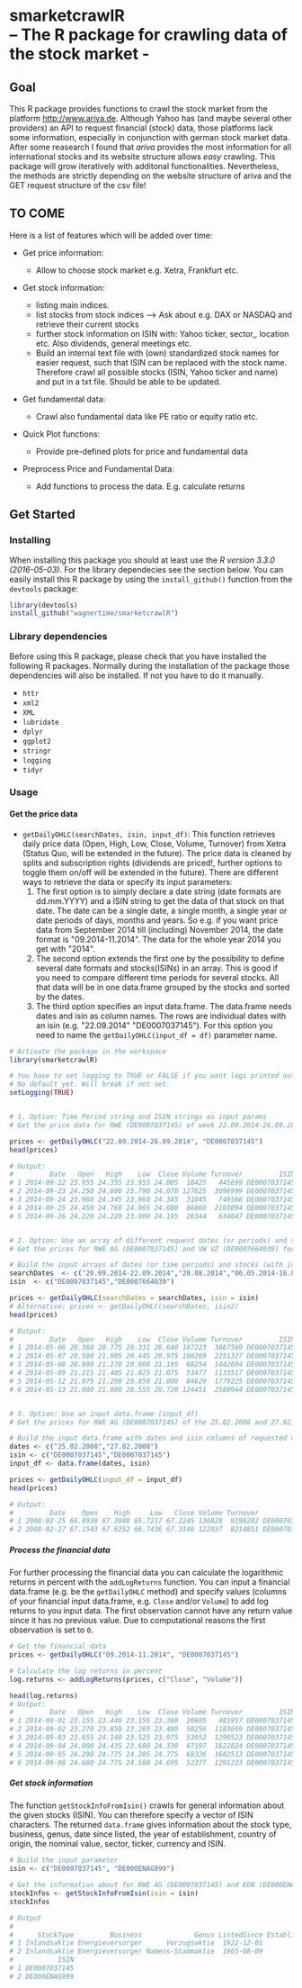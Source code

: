 # smarketcrawlR <br/> – The R package for crawling data of the stock market - 


## Goal

This R package provides functions to crawl the stock market from the platform http://www.ariva.de.
Although Yahoo has (and maybe several other providers) an API to request financial (stock) data, those platforms lack some information, especially in conjunction with german stock market data. After some reasearch I found that *ariva* provides the most information for all international stocks and its website structure allows *easy* crawling. This package will grow iteratively with additonal functionalities. Nevertheless, the methods are strictly depending on the website structure of ariva and the GET request structure of the csv file!

## TO COME

Here is a list of features which will be added over time:
- Get price information:
    - Allow to choose stock market e.g. Xetra, Frankfurt etc.

- Get stock information:
    - listing main indices.
    - list stocks from stock indices --> Ask about e.g. DAX or NASDAQ and retrieve their current stocks
    - further stock information on ISIN with: Yahoo ticker, sector,, location etc. Also dividends, general meetings etc.
    - Build an internal text file with (own) standardized stock names for easier request, such that ISIN can be replaced with the stock name. Therefore crawl all possible stocks (ISIN, Yahoo ticker and name) and put in a txt file. Should be able to be updated.
    
- Get fundamental data:
    - Crawl also fundamental data like PE ratio or equity ratio etc.

- Quick Plot functions:
    - Provide pre-defined plots for price and fundamental data

- Preprocess Price and Fundamental Data:
   - Add functions to process the data. E.g. calculate returns

## Get Started

### Installing

When installing this package you should at least use the *R version 3.3.0 (2016-05-03)*. For the library dependecies see the section below. You can easily install this R package by using the `install_github()` function from the `devtools` package:

```r
library(devtools)
install_github("wagnertimo/smarketcrawlR")
```
### Library dependencies

Before using this R package, please check that you have installed the following R packages. Normally during the installation of the package those dependencies will also be installed. If not you have to do it manually.

- `httr`
- `xml2`
- `XML`
- `lubridate`
- `dplyr`
- `ggplot2`
- `stringr`
- `logging`
- `tidyr`

### Usage

#### Get the price data



* `getDailyOHLC(searchDates, isin, input_df)`: This function retrieves daily price data (Open, High, Low, Close, Volume, Turnover) from Xetra (Status Quo, will be extended in the future). The price data is cleaned by splits and subscription rights (dividends are priced!, further options to toggle them on/off will be extended in the future). There are different ways to retrieve the data or specify its input parameters:
    1. The first option is to simply declare a date string (date formats are dd.mm.YYYY) and a ISIN string to get the data of that stock on that date. The date can be a single date, a single month, a single year or date periods of days, months and years. So e.g. if you want price data from September 2014 till (including) November 2014, the date format is "09.2014-11.2014". The data for the whole year 2014 you get with "2014".
    2. The second option extends the first one by the possibility to define several date formats and stocks(ISINs) in an array. This is good if you need to compare different time periods for several stocks. All that data will be in one data.frame grouped by the stocks and sorted by the dates.
    3. The third option specifies an input data.frame. The data.frame needs dates and isin as column names. The rows are individual dates with an isin (e.g. "22.09.2014" "DE0007037145"). For this option you need to name the `getDailyOHLC(ìnput_df = df)` parameter name.


```r
# Activate the package in the workspace
library(smarketcrawlR)

# You have to set logging to TRUE or FALSE if you want logs printed out and written in a file (Good for Debugging)
# No default yet. Will break if not set.
setLogging(TRUE)


# 1. Option: Time Period string and ISIN strings as input params
# Get the price data for RWE (DE0007037145) of week 22.09.2014-26.09.2014

prices <- getDailyOHLC("22.09.2014-26.09.2014", "DE0007037145")
head(prices)

# Output:
#         Date   Open   High    Low  Close Volume Turnover         ISIN
# 1 2014-09-22 23.955 24.355 23.955 24.005  18425   445699 DE0007037145
# 2 2014-09-23 24.250 24.600 23.790 24.070 127625  3096999 DE0007037145
# 3 2014-09-24 23.960 24.345 23.960 24.345  31045   749568 DE0007037145
# 4 2014-09-25 24.450 24.760 24.065 24.080  86060  2103094 DE0007037145
# 5 2014-09-26 24.220 24.220 23.900 24.195  26344   634047 DE0007037145


# 2. Option: Use an array of different request dates (or periods) and stocks
# Get the prices for RWE AG (DE0007037145) and VW VZ (DE0007664039) for different time periods or dates (see searchDates parameter above)

# Build the input arrays of dates (or time periods) and stocks (with isin)
searchDates  <- c("20.09.2014-22.09.2014","20.08.2014","06.05.2014-16.05.2014")
isin  <- c("DE0007037145","DE0007664039")

prices <- getDailyOHLC(searchDates = searchDates, isin = isin)
# Alternative: prices <- getDailyOHLC(searchDates, isin2)
head(prices)

# Output:
#         Date   Open   High    Low  Close Volume Turnover         ISIN
# 1 2014-05-06 20.360 20.775 20.331 20.640 187223  3867569 DE0007037145
# 2 2014-05-07 20.500 21.005 20.445 20.975 108269  2251327 DE0007037145
# 3 2014-05-08 20.990 21.270 20.900 21.195  68254  1442694 DE0007037145
# 4 2014-05-09 21.215 21.405 21.025 21.075  53477  1133517 DE0007037145
# 5 2014-05-12 21.075 21.290 20.850 21.000  84629  1779225 DE0007037145
# 6 2014-05-13 21.000 21.000 20.555 20.720 124451  2580944 DE0007037145


# 3. Option: Use an input data.frame (input_df) 
# Get the prices for RWE AG (DE0007037145) of the 25.02.2008 and 27.02.2008

# Build the input data.frame with dates and isin columns of requested dates and stocks
dates <- c("25.02.2008","27.02.2008")
isin <- c("DE0007037145","DE0007037145")
input_df <- data.frame(dates, isin)

prices <- getDailyOHLC(input_df = input_df)
head(prices)

# Output:
#         Date    Open    High     Low   Close Volume Turnover         ISIN
# 1 2008-02-25 66.8938 67.3948 65.7217 67.2245 136828  9198202 DE0007037145
# 2 2008-02-27 67.1543 67.6252 66.7436 67.3146 122037  8214851 DE0007037145

```

##### Process the financial data

For further processing the financial data you can calculate the logarithmic returns in percent with the `addLogReturns` function. You can input a financial data.frame (e.g. be the `getDailyOHLC` method) and specify values (columns of your financial input data.frame, e.g. `Close` and/or `Volume`) to add log returns to you input data. The first observation cannot have any return value since it has no previous value. Due to computational reasons the first observation is set to `0`.

```r
# Get the financial data
prices <- getDailyOHLC("09.2014-11.2014", "DE0007037145")

# Calculate the log returns in percent
log.returns <- addLogReturns(prices, c("Close", "Volume"))

head(log.returns)
# Output:
#         Date   Open   High    Low  Close Volume Turnover         ISIN Close_LogReturn Volume_LogReturn
# 1 2014-09-01 23.155 23.440 23.155 23.300  20685   481957 DE0007037145            0.00             0.00
# 2 2014-09-02 23.270 23.850 23.265 23.480  50256  1183669 DE0007037145            0.77            88.77
# 3 2014-09-03 23.655 24.140 23.525 23.975  53952  1290523 DE0007037145            2.09             7.10
# 4 2014-09-04 24.000 24.435 23.680 24.330  67197  1622824 DE0007037145            1.47            21.95
# 5 2014-09-05 24.290 24.775 24.285 24.775  68326  1682513 DE0007037145            1.81             1.67
# 6 2014-09-08 24.680 24.775 24.580 24.695  52377  1291223 DE0007037145           -0.32           -26.58
```


##### Get stock information

The function `getStockInfoFromIsin()` crawls for general information about the given stocks (ISIN). You can therefore specify a vector of ISIN characters. The returned `data.frame` gives information about the stock type, business, genus, date since listed, the year of establishment, country of origin, the nominal value, sector, ticker, currency and ISIN.

```r
# Build the input parameter
isin <- c("DE0007037145", "DE000ENAG999")

# Get the information about for RWE AG (DE0007037145) and EON (DE000ENAG999)
stockInfos <- getStockInfoFromIsin(isin = isin)
stockInfos

# Output
#
#      StockType         Business             Genus ListedSince Established     Country NominalValue    Sector Ticker Currency
# 1 Inlandsaktie Energieversorger      Vorzugsaktie  1922-12-01        1898 Deutschland         <NA> Versorger   RWE3      EUR
# 2 Inlandsaktie Energieversorger Namens-Stammaktie  1965-08-09        2000 Deutschland         1,00 Versorger   EOAN      EUR
#           ISIN
# 1 DE0007037145
# 2 DE000ENAG999
```


